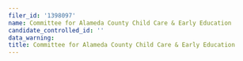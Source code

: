 ```yaml
---
filer_id: '1398097'
name: Committee for Alameda County Child Care & Early Education
candidate_controlled_id: ''
data_warning: 
title: Committee for Alameda County Child Care & Early Education
---
```

